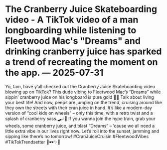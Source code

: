# The Cranberry Juice Skateboarding video - A TikTok video of a man longboarding while listening to Fleetwood Mac's "Dreams" and drinking cranberry juice has sparked a trend of recreating the moment on the app. — 2025-07-31

Yo, fam, have y’all checked out the Cranberry Juice Skateboarding video blowing up on TikTok? This dude vibing to Fleetwood Mac’s “Dreams” while sippin’ cranberry juice on his longboard is pure gold 🙌🏼 Talk about living your best life! And now, peeps are jumping on the trend, cruising around like they own the streets with their cran juice in hand. It’s like a modern-day version of “cool kids on wheels” – only this time, with a retro twist and a splash of cranberry sass.🛹🎶🌟 If you wanna join the hype train, grab your wheels, some cranberry juice, and blast “Dreams” – ‘cause we all need a little extra vibe in our lives right now. Let’s roll into the sunset, jamming and sipping like there’s no tomorrow! #CranJuiceCruisin #FleetwoodVibes #TikTokTrendsetter 🌈🕶️✨💫